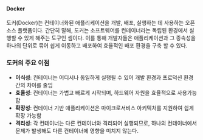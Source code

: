 #### Docker
도커(Docker)는 컨테이너화된 애플리케이션을 개발, 배포, 실행하는 데 사용하는 오픈 소스 플랫폼이다. 간단히 말해, 도커는 소프트웨어를 컨테이너라는 독립된 환경에서 실행할 수 있게 해주는 도구인 셈이다. 이를 통해 개발자들은 애플리케이션과 그 종속성을 하나의 단위로 묶어 쉽게 이동하고 배포하여 효율적인 배포 환경을 구축 할 수 있다.

### 도커의 주요 이점

- **이식성**: 컨테이너는 어디서나 동일하게 실행될 수 있어 개발 환경과 프로덕션 환경 간의 차이를 줄임
- **효율성**: 컨테이너는 가볍고 빠르게 시작되며, 하드웨어 자원을 효율적으로 사용가능함
- **확장성**: 컨테이너 기반 애플리케이션은 마이크로서비스 아키텍처를 지원하여 쉽게 확장 가능함
- **격리성**: 각 컨테이너는 다른 컨테이너와 격리되어 실행되므로, 하나의 컨테이너에서 문제가 발생해도 다른 컨테이너에 영향을 미치지 않는다.